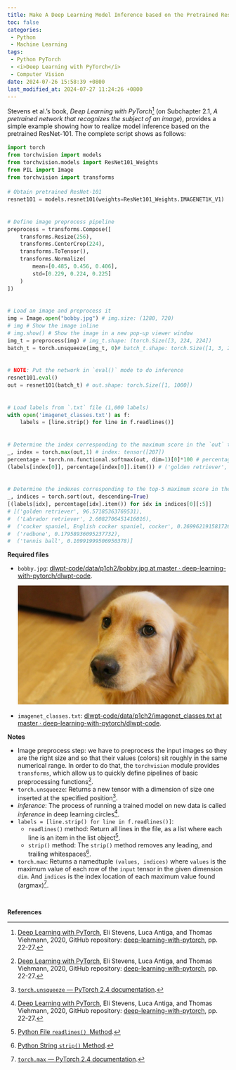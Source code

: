 ```yaml
---
title: Make A Deep Learning Model Inference based on the Pretrained ResNet-101
toc: false
categories:
 - Python
 - Machine Learning
tags:
 - Python PyTorch
 - <i>Deep Learning with PyTorch</i>
 - Computer Vision
date: 2024-07-26 15:58:39 +0800
last_modified_at: 2024-07-27 11:24:26 +0800
---
```


Stevens et al.’s book, *Deep Learning with PyTorch*[^1] (on Subchapter 2.1, *A pretrained network that recognizes the subject of an image*), provides a simple example showing how to realize model inference based on the pretrained ResNet-101. The complete script shows as follows:

```python
import torch
from torchvision import models
from torchvision.models import ResNet101_Weights
from PIL import Image
from torchvision import transforms

# Obtain pretrained ResNet-101
resnet101 = models.resnet101(weights=ResNet101_Weights.IMAGENET1K_V1)


# Define image preprocess pipeline
preprocess = transforms.Compose([
    transforms.Resize(256),
    transforms.CenterCrop(224),
    transforms.ToTensor(),
    transforms.Normalize(
        mean=[0.485, 0.456, 0.406],
        std=[0.229, 0.224, 0.225]
    )
])


# Load an image and preprocess it
img = Image.open("bobby.jpg") # img.size: (1280, 720)
# img # Show the image inline
# img.show() # Show the image in a new pop-up viewer window
img_t = preprocess(img) # img_t.shape: (torch.Size([3, 224, 224])
batch_t = torch.unsqueeze(img_t, 0)# batch_t.shape: torch.Size([1, 3, 224, 224]))


# NOTE: Put the network in `eval()` mode to do inference
resnet101.eval()
out = resnet101(batch_t) # out.shape: torch.Size([1, 1000])


# Load labels from `.txt` file (1,000 labels)
with open('imagenet_classes.txt') as f:
    labels = [line.strip() for line in f.readlines()] 


# Determine the index corresponding to the maximum score in the `out` tensor
_, index = torch.max(out,1) # index: tensor([207])
percentage = torch.nn.functional.softmax(out, dim=1)[0]*100 # percentage.shape: torch.Size([1000])
(labels[index[0]], percentage[index[0]].item()) # ('golden retriever', 96.57185363769531)


# Determine the indexes corresponding to the top-5 maximum score in the `out` tensor
_, indices = torch.sort(out, descending=True)
[(labels[idx], percentage[idx].item()) for idx in indices[0][:5]]
# [('golden retriever', 96.57185363769531),
#  ('Labrador retriever', 2.6082706451416016),
#  ('cocker spaniel, English cocker spaniel, cocker', 0.2699621915817261),
#  ('redbone', 0.17958936095237732),
#  ('tennis ball', 0.10991999506950378)]
```

**Required files**

- `bobby.jpg`: [dlwpt-code/data/p1ch2/bobby.jpg at master · deep-learning-with-pytorch/dlwpt-code](https://github.com/deep-learning-with-pytorch/dlwpt-code/blob/master/data/p1ch2/bobby.jpg).

  <img src="https://raw.githubusercontent.com/HelloWorld-1017/blog-images/main/imgs/202407271120489.jpg" alt="bobby" style="zoom:50%;" />

- `imagenet_classes.txt`: [dlwpt-code/data/p1ch2/imagenet_classes.txt at master · deep-learning-with-pytorch/dlwpt-code](https://github.com/deep-learning-with-pytorch/dlwpt-code/blob/master/data/p1ch2/imagenet_classes.txt).

**Notes**

- Image preprocess step: we have to preprocess the input images so they are the right size and so that their values (colors) sit roughly in the same numerical range. In order to do that, the `torchvision` module provides `transforms`, which allow us to quickly define pipelines of basic preprocessing functions[^1].
- `torch.unsqueeze`: Returns a new tensor with a dimension of size one inserted at the specified position[^2].
- *inference*: The process of running a trained model on new data is called *inference* in deep learning circles[^1].
- `labels = [line.strip() for line in f.readlines()]`:
  - `readlines()` method: Return all lines in the file, as a list where each line is an item in the list object[^4].
  - `strip()` method: The `strip()` method removes any leading, and trailing whitespaces[^3].
- `torch.max`: Returns a namedtuple `(values, indices)` where `values` is the maximum value of each row of the `input` tensor in the given dimension `dim`. And `indices` is the index location of each maximum value found (argmax)[^5].

<br>

**References**

[^1]: [Deep Learning with PyTorch](https://isip.piconepress.com/courses/temple/ece_4822/resources/books/Deep-Learning-with-PyTorch.pdf), Eli Stevens, Luca Antiga, and Thomas Viehmann, 2020, GitHub repository: [deep-learning-with-pytorch](https://github.com/deep-learning-with-pytorch/dlwpt-code), pp. 22-27.
[^2]: [`torch.unsqueeze` — PyTorch 2.4 documentation](https://pytorch.org/docs/stable/generated/torch.unsqueeze.html).
[^3]: [Python String `strip()` Method](https://www.w3schools.com/python/ref_string_strip.asp).
[^4]: [Python File `readlines() `Method](https://www.w3schools.com/python/ref_file_readlines.asp).
[^5]: [`torch.max` — PyTorch 2.4 documentation](https://pytorch.org/docs/stable/generated/torch.max.html).
